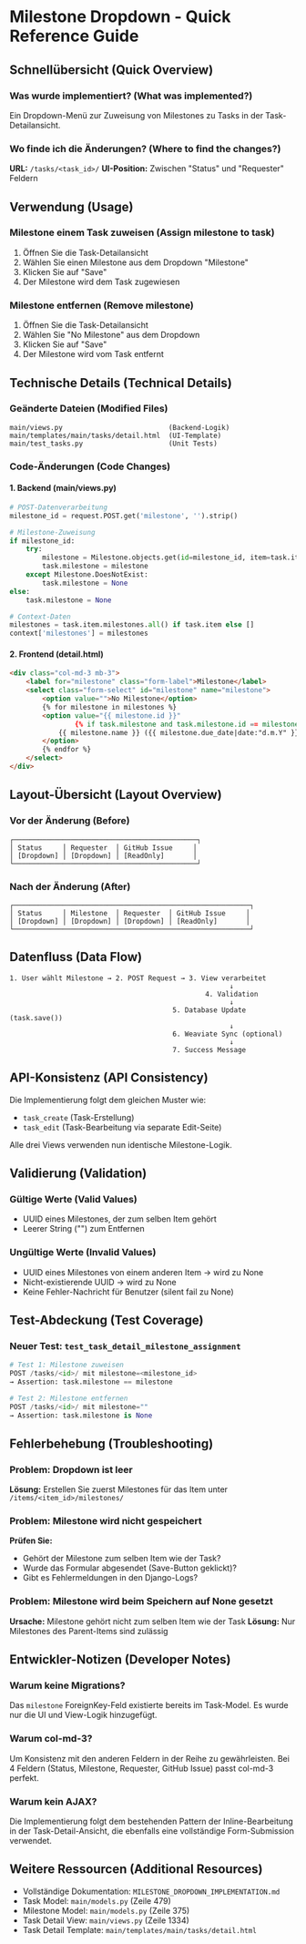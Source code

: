 # Milestone Dropdown - Quick Reference Guide

## Schnellübersicht (Quick Overview)

### Was wurde implementiert? (What was implemented?)
Ein Dropdown-Menü zur Zuweisung von Milestones zu Tasks in der Task-Detailansicht.

### Wo finde ich die Änderungen? (Where to find the changes?)
**URL:** `/tasks/<task_id>/`
**UI-Position:** Zwischen "Status" und "Requester" Feldern

## Verwendung (Usage)

### Milestone einem Task zuweisen (Assign milestone to task)
1. Öffnen Sie die Task-Detailansicht
2. Wählen Sie einen Milestone aus dem Dropdown "Milestone"
3. Klicken Sie auf "Save"
4. Der Milestone wird dem Task zugewiesen

### Milestone entfernen (Remove milestone)
1. Öffnen Sie die Task-Detailansicht
2. Wählen Sie "No Milestone" aus dem Dropdown
3. Klicken Sie auf "Save"
4. Der Milestone wird vom Task entfernt

## Technische Details (Technical Details)

### Geänderte Dateien (Modified Files)
```
main/views.py                          (Backend-Logik)
main/templates/main/tasks/detail.html  (UI-Template)
main/test_tasks.py                     (Unit Tests)
```

### Code-Änderungen (Code Changes)

#### 1. Backend (main/views.py)
```python
# POST-Datenverarbeitung
milestone_id = request.POST.get('milestone', '').strip()

# Milestone-Zuweisung
if milestone_id:
    try:
        milestone = Milestone.objects.get(id=milestone_id, item=task.item)
        task.milestone = milestone
    except Milestone.DoesNotExist:
        task.milestone = None
else:
    task.milestone = None

# Context-Daten
milestones = task.item.milestones.all() if task.item else []
context['milestones'] = milestones
```

#### 2. Frontend (detail.html)
```html
<div class="col-md-3 mb-3">
    <label for="milestone" class="form-label">Milestone</label>
    <select class="form-select" id="milestone" name="milestone">
        <option value="">No Milestone</option>
        {% for milestone in milestones %}
        <option value="{{ milestone.id }}" 
                {% if task.milestone and task.milestone.id == milestone.id %}selected{% endif %}>
            {{ milestone.name }} ({{ milestone.due_date|date:"d.m.Y" }})
        </option>
        {% endfor %}
    </select>
</div>
```

## Layout-Übersicht (Layout Overview)

### Vor der Änderung (Before)
```
┌─────────────────────────────────────────────┐
│ Status     │ Requester  │ GitHub Issue     │
│ [Dropdown] │ [Dropdown] │ [ReadOnly]       │
└─────────────────────────────────────────────┘
```

### Nach der Änderung (After)
```
┌──────────────────────────────────────────────────────────┐
│ Status     │ Milestone  │ Requester  │ GitHub Issue     │
│ [Dropdown] │ [Dropdown] │ [Dropdown] │ [ReadOnly]       │
└──────────────────────────────────────────────────────────┘
```

## Datenfluss (Data Flow)

```
1. User wählt Milestone → 2. POST Request → 3. View verarbeitet
                                                      ↓
                                                4. Validation
                                                      ↓
                                        5. Database Update (task.save())
                                                      ↓
                                        6. Weaviate Sync (optional)
                                                      ↓
                                        7. Success Message
```

## API-Konsistenz (API Consistency)

Die Implementierung folgt dem gleichen Muster wie:
- `task_create` (Task-Erstellung)
- `task_edit` (Task-Bearbeitung via separate Edit-Seite)

Alle drei Views verwenden nun identische Milestone-Logik.

## Validierung (Validation)

### Gültige Werte (Valid Values)
- UUID eines Milestones, der zum selben Item gehört
- Leerer String ("") zum Entfernen

### Ungültige Werte (Invalid Values)
- UUID eines Milestones von einem anderen Item → wird zu None
- Nicht-existierende UUID → wird zu None
- Keine Fehler-Nachricht für Benutzer (silent fail zu None)

## Test-Abdeckung (Test Coverage)

### Neuer Test: `test_task_detail_milestone_assignment`
```python
# Test 1: Milestone zuweisen
POST /tasks/<id>/ mit milestone=<milestone_id>
→ Assertion: task.milestone == milestone

# Test 2: Milestone entfernen
POST /tasks/<id>/ mit milestone=""
→ Assertion: task.milestone is None
```

## Fehlerbehebung (Troubleshooting)

### Problem: Dropdown ist leer
**Lösung:** Erstellen Sie zuerst Milestones für das Item unter `/items/<item_id>/milestones/`

### Problem: Milestone wird nicht gespeichert
**Prüfen Sie:**
- Gehört der Milestone zum selben Item wie der Task?
- Wurde das Formular abgesendet (Save-Button geklickt)?
- Gibt es Fehlermeldungen in den Django-Logs?

### Problem: Milestone wird beim Speichern auf None gesetzt
**Ursache:** Milestone gehört nicht zum selben Item wie der Task
**Lösung:** Nur Milestones des Parent-Items sind zulässig

## Entwickler-Notizen (Developer Notes)

### Warum keine Migrations?
Das `milestone` ForeignKey-Feld existierte bereits im Task-Model. Es wurde nur die UI und View-Logik hinzugefügt.

### Warum col-md-3?
Um Konsistenz mit den anderen Feldern in der Reihe zu gewährleisten. Bei 4 Feldern (Status, Milestone, Requester, GitHub Issue) passt col-md-3 perfekt.

### Warum kein AJAX?
Die Implementierung folgt dem bestehenden Pattern der Inline-Bearbeitung in der Task-Detail-Ansicht, die ebenfalls eine vollständige Form-Submission verwendet.

## Weitere Ressourcen (Additional Resources)

- Vollständige Dokumentation: `MILESTONE_DROPDOWN_IMPLEMENTATION.md`
- Task Model: `main/models.py` (Zeile 479)
- Milestone Model: `main/models.py` (Zeile 375)
- Task Detail View: `main/views.py` (Zeile 1334)
- Task Detail Template: `main/templates/main/tasks/detail.html`
